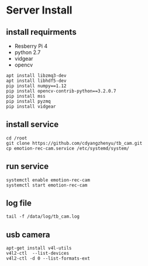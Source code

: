 # Server Install

## install requirments
- Resberry Pi 4
- python 2.7
- vidgear
- opencv
```
apt install libzmq3-dev
apt install libhdf5-dev
pip install numpy==1.12
pip install opencv-contrib-python==3.2.0.7
pip install mss
pip install pyzmq
pip install vidgear
```

## install service

```
cd /root
git clone https://github.com/cdyangzhenyu/tb_cam.git
cp emotion-rec-cam.service /etc/systemd/system/
```

## run service

```
systemctl enable emotion-rec-cam
systemctl start emotion-rec-cam
```

## log file
```
tail -f /data/log/tb_cam.log
```

## usb camera
```
apt-get install v4l-utils
v4l2-ctl  --list-devices
v4l2-ctl -d 0 --list-formats-ext 
``` 
